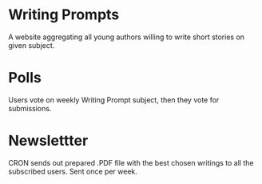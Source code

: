 Writing Prompts
==============
A website aggregating all young authors willing to write short stories on given subject. 

Polls
==============
Users vote on weekly Writing Prompt subject, then they vote for submissions.

Newslettter
==============
CRON sends out prepared .PDF file with the best chosen writings to all the subscribed users.
Sent once per week.


